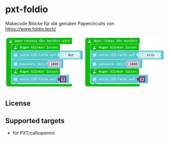 # pxt-foldio
Makecode Blöcke für die genialen Papercircuits von https://www.foldio.tech/

![](https://github.com/MKleinSB/pxt-foldio/blob/master/foldio.png) 


## License



## Supported targets

* for PXT/calliopemini



